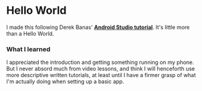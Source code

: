 # Hello World

I made this following Derek Banas' **[Android Studio tutorial](https://www.youtube.com/watch?v=nBD4xhH5vIE)**. It's little more than a Hello World.

### What I learned

I appreciated the introduction and getting something running on my phone. But I never absord much from video lessons, and think I will henceforth use more descriptive written tutorials, at least until I have a firmer grasp of what I'm actually doing when setting up a basic app.
